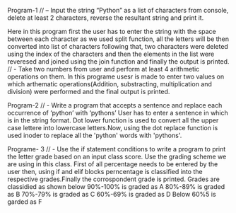 

Program-1 // – Input the string “Python” as a list of characters from console, delete at least 2 characters, reverse the resultant string and print it.

Here in this program first the user has to enter the string with the space between each character as we used split function, all the letters will be then converted into list of characters following that, two characters were deleted using the index of the characters and then the elements in the list were reveresed and joined using the join function and finally the output is printed. // - Take two numbers from user and perform at least 4 arithmetic operations on them. In this programe usesr is made to enter two values on which arthematic operations(Addition, substracting, multiplication and division) were performed and the final output is printed.

Program-2 // - Write a program that accepts a sentence and replace each occurrence of ‘python’ with ‘pythons’ User has to enter a sentence in which is in the string format. Dot lower function is used to convert all the upper case lettere into lowercase letters.Now, using the dot replace function is used inoder to replace all the 'python' words with 'pythons'.

Programe- 3 // - Use the if statement conditions to write a program to print the letter grade based on an input class score. Use the grading scheme we are using in this class. First of all percentage needs to be entered by the user then, using if and elif blocks perncentage is classified into the respective grades.Finally the corrospondent grade is printed. Grades are classidied as shown below 90%-100% is graded as A 80%-89% is graded as B 70%-79% is graded as C 60%-69% is graded as D Below 60%5 is garded as F
